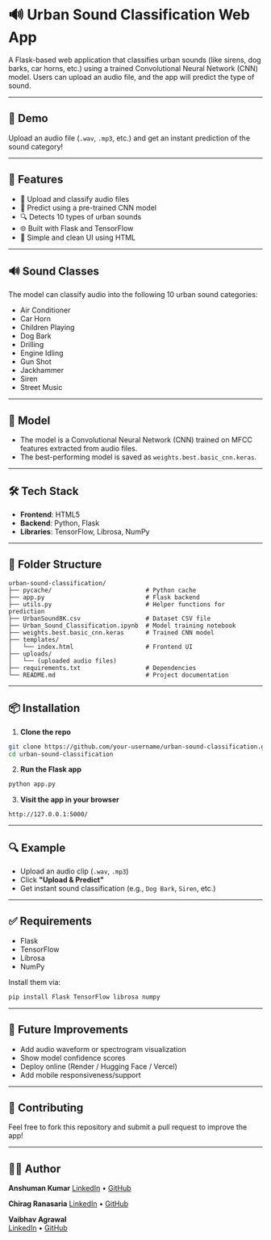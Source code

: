 # 🔊 Urban Sound Classification Web App

A Flask-based web application that classifies urban sounds (like sirens, dog barks, car horns, etc.) using a trained Convolutional Neural Network (CNN) model. Users can upload an audio file, and the app will predict the type of sound.

---

## 🚀 Demo

Upload an audio file (`.wav`, `.mp3`, etc.) and get an instant prediction of the sound category!

---

## 🎯 Features

- 🎵 Upload and classify audio files
- 🧠 Predict using a pre-trained CNN model
- 🔍 Detects 10 types of urban sounds
- 🌐 Built with Flask and TensorFlow
- 📁 Simple and clean UI using HTML

---

## 🔊 Sound Classes

The model can classify audio into the following 10 urban sound categories:

- Air Conditioner  
- Car Horn  
- Children Playing  
- Dog Bark  
- Drilling  
- Engine Idling  
- Gun Shot  
- Jackhammer  
- Siren  
- Street Music  

---

## 🧠 Model

- The model is a Convolutional Neural Network (CNN) trained on MFCC features extracted from audio files.
- The best-performing model is saved as `weights.best.basic_cnn.keras`.

---

## 🛠 Tech Stack

- **Frontend**: HTML5  
- **Backend**: Python, Flask  
- **Libraries**: TensorFlow, Librosa, NumPy  

---

## 📁 Folder Structure

```
urban-sound-classification/
├── pycache/                          # Python cache
├── app.py                            # Flask backend
├── utils.py                          # Helper functions for prediction
├── UrbanSound8K.csv                  # Dataset CSV file
├── Urban_Sound_Classification.ipynb  # Model training notebook
├── weights.best.basic_cnn.keras      # Trained CNN model
├── templates/
│   └── index.html                    # Frontend UI
├── uploads/
│   └── (uploaded audio files)
├── requirements.txt                  # Dependencies
└── README.md                         # Project documentation
```

---

## 📦 Installation

1. **Clone the repo**
```bash
git clone https://github.com/your-username/urban-sound-classification.git
cd urban-sound-classification
```

2. **Run the Flask app**
```bash
python app.py
```

3. **Visit the app in your browser**
```
http://127.0.0.1:5000/
```

---

## 🔍 Example

- Upload an audio clip (`.wav`, `.mp3`)
- Click **"Upload & Predict"**
- Get instant sound classification (e.g., `Dog Bark`, `Siren`, etc.)

---

## ✅ Requirements

- Flask  
- TensorFlow  
- Librosa  
- NumPy  

Install them via:

```bash
pip install Flask TensorFlow librosa numpy
```

---

## 📌 Future Improvements

- Add audio waveform or spectrogram visualization  
- Show model confidence scores  
- Deploy online (Render / Hugging Face / Vercel)  
- Add mobile responsiveness/support  

---

## 🤝 Contributing

Feel free to fork this repository and submit a pull request to improve the app!

---

## 👨‍💻 Author

**Anshuman Kumar**
[LinkedIn](https://linkedin.com/in/anshuman-kumar-372702282) • [GitHub](https://github.com/anshumankumar2021)

**Chirag Ranasaria**
[LinkedIn](https://linkedin.com/in/chirag-ranasaria-203281241) • [GitHub](https://github.com/Chirag9697)

**Vaibhav Agrawal**  
[LinkedIn](https://linkedin.com/in/vaibhavvagrawall) • [GitHub](https://github.com/vaibhavvagrawall)
